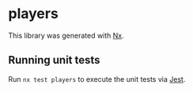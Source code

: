 # players

This library was generated with [Nx](https://nx.dev).

## Running unit tests

Run `nx test players` to execute the unit tests via [Jest](https://jestjs.io).

